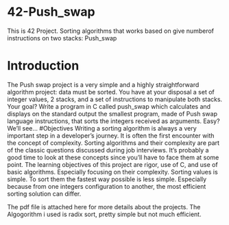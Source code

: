 # 42-Push_swap
This is 42 Project. Sorting algorithms that works based on give numberof instructions on two stacks:
Push_swap

# Introduction
The Push swap project is a very simple and a highly straightforward algorithm project: data must be sorted.
You have at your disposal a set of integer values, 2 stacks, and a set of instructions to manipulate both stacks.
Your goal? Write a program in C called push_swap which calculates and displays on the standard output the smallest program, made of Push swap language instructions, that sorts the integers received as arguments.
Easy?
We’ll see...
#Objectives
Writing a sorting algorithm is always a very important step in a developer’s journey. 
It is often the first encounter with the concept of complexity.
Sorting algorithms and their complexity are part of the classic questions discussed
during job interviews. It’s probably a good time to look at these concepts since you’ll
have to face them at some point.
The learning objectives of this project are rigor, use of C, and use of basic algorithms.
Especially focusing on their complexity.
Sorting values is simple. To sort them the fastest way possible is less simple. Especially
because from one integers configuration to another, the most efficient sorting solution can
differ.

The pdf file is attached here for more details about the projects.
The Algogorithm i used is radix sort, pretty simple but not much efficient.
